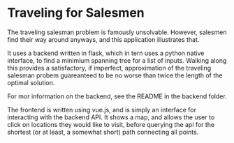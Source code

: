 Traveling for Salesmen
======================

The traveling salesman problem is famously unsolvable. However, salesmen find
their way around anyways, and this application illustrates that.

It uses a backend written in flask, which in tern uses a python native
interface, to find a minimium spanning tree for a list of inputs.
Walking along this provides a satisfactory, if imperfect, approximation
of the traveling salesman probem guareanteed to be no worse than
twice the length of the optimal solution.

For mor information on the backend, see the README in the backend folder.


The frontend is written using vue.js, and is simply an interface for
interacting with the backend API. It shows a map, and allows the user
to click on locations they would like to visit, before querying
the api for the shortest (or at least, a somewhat short) path connecting
all points.
